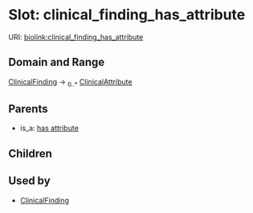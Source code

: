 
# Slot: clinical_finding_has_attribute




URI: [biolink:clinical_finding_has_attribute](https://w3id.org/biolink/vocab/clinical_finding_has_attribute)


## Domain and Range

[ClinicalFinding](ClinicalFinding.md) &#8594;  <sub>0..\*</sub> [ClinicalAttribute](ClinicalAttribute.md)

## Parents

 *  is_a: [has attribute](has_attribute.md)

## Children


## Used by

 * [ClinicalFinding](ClinicalFinding.md)
